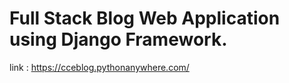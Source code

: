 # Full Stack Blog Web Application using Django Framework.
link : https://cceblog.pythonanywhere.com/
